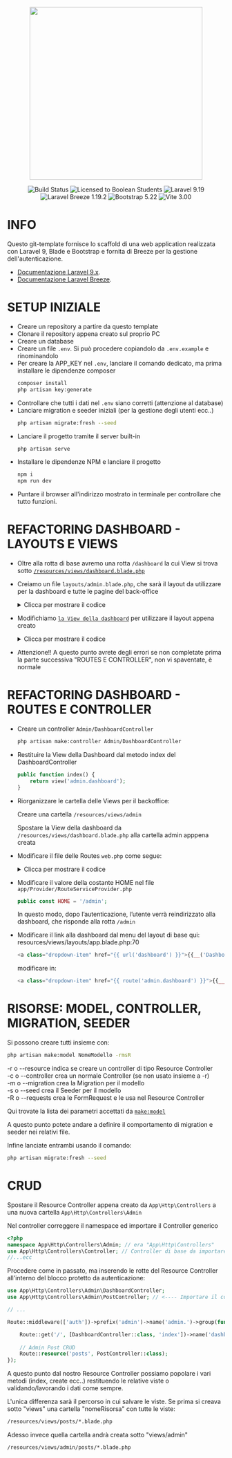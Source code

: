 <p align="center"><a href="https://laravel.com" target="_blank"><img src="https://raw.githubusercontent.com/laravel/art/master/logo-lockup/5%20SVG/2%20CMYK/1%20Full%20Color/laravel-logolockup-cmyk-red.svg" width="400"></a></p>

<p align="center">
<img src="https://img.shields.io/badge/template-tested-green" alt="Build Status">
<img src="https://img.shields.io/badge/license-boolean_95-blue" alt="Licensed to Boolean Students" />
<img src="https://img.shields.io/badge/laravel-9.19-red" alt="Laravel 9.19" />
<img src="https://img.shields.io/badge/laravel_breeze-1.19.2-red" alt="Laravel Breeze 1.19.2" />
<img src="https://img.shields.io/badge/bootstrap-5.22-red" alt="Bootstrap 5.22" />
<img src="https://img.shields.io/badge/vite-3.00-red" alt="Vite 3.00" />
</p>

# INFO

Questo git-template fornisce lo scaffold di una web application realizzata con Laravel 9, Blade e Bootstrap e fornita di Breeze per la gestione dell'autenticazione. 

- [Documentazione Laravel 9.x](https://laravel.com/docs/9.x).
- [Documentazione Laravel Breeze](https://laravel.com/docs/10.x/starter-kits).

# SETUP INIZIALE

- Creare un repository a partire da questo template
- Clonare il repository appena creato sul proprio PC
- Creare un database
- Creare un file `.env`. Si può procedere copiandolo da `.env.example` e rinominandolo
- Per creare la APP_KEY nel `.env`, lanciare il comando dedicato, ma prima installare le dipendenze composer
	```bash
    composer install
	php artisan key:generate
	```
- Controllare che tutti i dati nel `.env` siano corretti (attenzione al database)
- Lanciare migration e seeder iniziali (per la gestione degli utenti ecc..)
	```bash
	php artisan migrate:fresh --seed
	```
- Lanciare il progetto tramite il server built-in
	```bash
	php artisan serve
	```
- Installare le dipendenze NPM e lanciare il progetto
	```bash
	npm i
	npm run dev
	```
- Puntare il browser all'indirizzo mostrato in terminale per controllare che tutto funzioni.

# REFACTORING DASHBOARD - LAYOUTS E VIEWS

- Oltre alla rotta di base avremo una rotta `/dashboard` la cui View si trova sotto [`/resources/views/dashboard.blade.php`](/resources/views/dashboard.blade.php)
- Creiamo un file `layouts/admin.blade.php`, che sarà il layout da utilizzare per la dashboard e tutte le pagine del back-office
	<details>
	<summary>Clicca per mostrare il codice</summary>

	```php
	<!doctype html>
	<html lang="{{ str_replace('_', '-', app()->getLocale()) }}">

	<head>
		<meta charset="utf-8">
		<meta name="viewport" content="width=device-width, initial-scale=1">

		<!-- CSRF Token -->
		<meta name="csrf-token" content="{{ csrf_token() }}">

		<title>{{ config('app.name', 'Laravel') }}</title>

		<!-- Fontawesome 6 cdn -->
		<link rel='stylesheet' href='https://cdnjs.cloudflare.com/ajax/libs/font-awesome/6.2.0/css/all.min.css' integrity='sha512-xh6O/CkQoPOWDdYTDqeRdPCVd1SpvCA9XXcUnZS2FmJNp1coAFzvtCN9BmamE+4aHK8yyUHUSCcJHgXloTyT2A==' crossorigin='anonymous' referrerpolicy='no-referrer' />

		<!-- Fonts -->
		<link rel="dns-prefetch" href="//fonts.gstatic.com">
		<link href="https://fonts.googleapis.com/css?family=Nunito" rel="stylesheet">

		<!-- Usando Vite -->
		@vite(['resources/js/app.js'])
	</head>

	<body>
		<div id="app">

			<div class="container-fluid vh-100">
				<div class="row h-100">
					<nav id="sidebarMenu" class="col-md-3 col-lg-2 d-md-block bg-dark navbar-dark sidebar collapse">
						<div class="position-sticky pt-3">
							<ul class="nav flex-column">

								<li class="nav-item">
									<a class="nav-link text-white" href="/">
										<i class="fa-solid fa-home-alt fa-lg fa-fw"></i> Home
									</a>
								</li>

								<li class="nav-item">
									<a class="nav-link text-white {{ Route::currentRouteName() == 'admin.dashboard' ? 'bg-secondary' : '' }}" href="{{route('admin.dashboard')}}">
										<i class="fa-solid fa-tachometer-alt fa-lg fa-fw"></i> Dashboard
									</a>
								</li>

								<li class="nav-item">
									<a class="nav-link text-white" href="{{ route('logout') }}" onclick="event.preventDefault(); document.getElementById('logout-form').submit();">
										<i class="fa-solid fa-sign-out-alt fa-lg fa-fw"></i> {{ __('Logout') }}
									</a>
									<form id="logout-form" action="{{ route('logout') }}" method="POST" class="d-none">
										@csrf
									</form>
								</li>

							</ul>

						</div>
					</nav>

					<main class="col-md-9 ms-sm-auto col-lg-10 px-md-4">
						@yield('content')
					</main>
				</div>
			</div>

		</div>
	</body>

	</html>
	```
	</details>

	
- Modifichiamo [`la View della dashboard`](/resources/views/dashboard.blade.php) per utilizzare il layout appena creato
	<details>
	<summary>Clicca per mostrare il codice</summary>
	
	```php
	@extends('layouts.admin')

	@section('content')
	<div class="container-fluid mt-4">
		<div class="row justify-content-center">
			<div class="col-md-8">
				<div class="card">
					<div class="card-header">{{ __('Dashboard') }}</div>

					<div class="card-body">
						@if (session('status'))
						<div class="alert alert-success" role="alert">
							{{ session('status') }}
						</div>
						@endif

						{{ __('You are logged in!') }}
					</div>
				</div>
			</div>
		</div>
	</div>
	@endsection
	```
	</details>

 - Attenzione!! A questo punto avrete degli errori se non completate prima la parte successiva "ROUTES E CONTROLLER", non vi spaventate, è normale

# REFACTORING DASHBOARD - ROUTES E CONTROLLER

- Creare un controller `Admin/DashboardController` 
	```bash
	php artisan make:controller Admin/DashboardController
	```
- Restituire la View della Dashboard dal metodo index del DashboardController
	```php
	public function index() {
		return view('admin.dashboard');
	}
	```
- Riorganizzare le cartella delle Views per il backoffice:

	Creare una cartella `/resources/views/admin`

	Spostare la View della dashboard da `/resources/views/dashboard.blade.php` alla cartella admin apppena creata

- Modificare il file delle Routes `web.php` come segue:
	<details>
	<summary>Clicca per mostrare il codice</summary>

	```php
	use Illuminate\Support\Facades\Route;
	use App\Http\Controllers\Admin\DashboardController; //<---- Import del controller precedentemente creato!
	
	/* ... */

	Route::get('/', function () {
		return view('welcome');
	});

	Route::middleware(['auth'])
		->prefix('admin') //definisce il prefisso "admin/" per le rotte di questo gruppo
		->name('admin.') //definisce il pattern con cui generare i nomi delle rotte cioè "admin.qualcosa"
		->group(function () {
		
			//Siamo nel gruppo quindi:
			// - il percorso "/" diventa "admin/"
			// - il nome della rotta ->name("dashboard") diventa ->name("admin.dashboard")
			Route::get('/', [DashboardController::class, 'index'])->name('dashboard');

	});

	require __DIR__.'/auth.php';
	```
	</details>

- Modificare il valore della costante HOME nel file `app/Provider/RouteServiceProvider.php`
	```php
	public const HOME = '/admin';
	```
	In questo modo, dopo l’autenticazione, l’utente verrà reindirizzato alla dashboard, che risponde alla rotta `/admin`

- Modificare il link alla dashboard dal menu del layout di base qui: resources/views/layouts/app.blade.php:70
	```php
    <a class="dropdown-item" href="{{ url('dashboard') }}">{{__('Dashboard')}}</a>
	```
     modificare in:
	```php
    <a class="dropdown-item" href="{{ route('admin.dashboard') }}">{{__('Dashboard')}}</a>
	```

# RISORSE: MODEL, CONTROLLER, MIGRATION, SEEDER

Si possono creare tutti insieme con:

```bash
php artisan make:model NomeModello -rmsR
```

-r o --resource indica se creare un controller di tipo Resource Controller
<br>
-c o --controller crea un normale Controller (se non usato insieme a -r)
<br>
-m o --migration crea la Migration per il modello
<br>
-s o --seed crea il Seeder per il modello
<br>
-R o --requests crea le FormRequest e le usa nel Resource Controller
<br>

Qui trovate la lista dei parametri accettati da [`make:model`](https://artisan.page/#makemodel)

A questo punto potete andare a definire il comportamento di migration e seeder nei relativi file.

Infine lanciate entrambi usando il comando:
```bash
php artisan migrate:fresh --seed
```

# CRUD

Spostare il Resource Controller appena creato da `App\Http\Controllers` a una nuova cartella `App\Http\Controllers\Admin` 

Nel controller correggere il namespace ed importare il Controller generico
```php
<?php
namespace App\Http\Controllers\Admin; // era "App\Http\Controllers"
use App\Http\Controllers\Controller; // Controller di base da importare
//...ecc
```

Procedere come in passato, ma inserendo le rotte del Resource Controller all'interno del blocco protetto da autenticazione:

```php
use App\Http\Controllers\Admin\DashboardController;
use App\Http\Controllers\Admin\PostController; // <---- Importare il controller da usare!!

// ...

Route::middleware(['auth'])->prefix('admin')->name('admin.')->group(function () {

	Route::get('/', [DashboardController::class, 'index'])->name('dashboard');
	
	// Admin Post CRUD
	Route::resource('posts', PostController::class);
});
```

A questo punto dal nostro Resource Controller possiamo popolare i vari metodi (index, create ecc..) restituendo le relative viste o validando/lavorando i dati come sempre.

L'unica differenza sarà il percorso in cui salvare le viste. Se prima si creava sotto "views" una cartella "nomeRisorsa" con tutte le viste:
```bash
/resources/views/posts/*.blade.php
```
Adesso invece quella cartella andrà creata sotto "views/admin"
```bash
/resources/views/admin/posts/*.blade.php
```